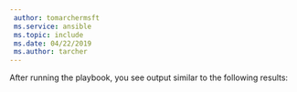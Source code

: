 ```yaml
---
 author: tomarchermsft
 ms.service: ansible
 ms.topic: include
 ms.date: 04/22/2019
 ms.author: tarcher
---
```


After running the playbook, you see output similar to the following results: